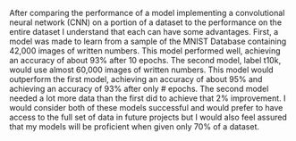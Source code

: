 After comparing the performance of a model implementing a convolutional neural network (CNN) on a portion of a dataset to the performance on the entire dataset I understand that each can have some advantages.
First, a model was made to learn from a sample of the MNIST Database containing 42,000 images of written numbers. This model performed well, achieving an accuracy of about 93% after 10 epochs.
The second model, label t10k, would use almost 60,000 images of written numbers. This model would outperform the first model, achieving an accuracy of about 95% and achieving an accuracy of 93% after only # epochs.
The second model needed a lot more data than the first did to achieve that 2% improvement. I would consider both of these models successful and would prefer to have access to the full set of data in future projects but I would also feel assured that my models will be proficient when given only 70% of a dataset.